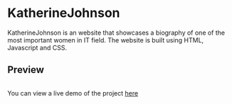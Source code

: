 
# KatherineJohnson

KatherineJohnson is an website that showcases a biography of one of the most important women in IT field. The website is built using HTML, Javascript and CSS.


## Preview

![]()

You can view a live demo of the project [here](https://anamanuellar.github.io/KatherineJohnson/)


